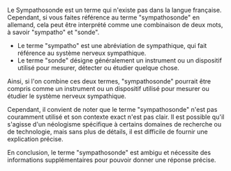 Le Sympathosonde est un terme qui n'existe pas dans la langue française. Cependant, si vous faites référence au terme "sympathosonde" en allemand, cela peut être interprété comme une combinaison de deux mots, à savoir "sympatho" et "sonde". 

- Le terme "sympatho" est une abréviation de sympathique, qui fait référence au système nerveux sympathique.
- Le terme "sonde" désigne généralement un instrument ou un dispositif utilisé pour mesurer, détecter ou étudier quelque chose.

Ainsi, si l'on combine ces deux termes, "sympathosonde" pourrait être compris comme un instrument ou un dispositif utilisé pour mesurer ou étudier le système nerveux sympathique.

Cependant, il convient de noter que le terme "sympathosonde" n'est pas couramment utilisé et son contexte exact n'est pas clair. Il est possible qu'il s'agisse d'un néologisme spécifique à certains domaines de recherche ou de technologie, mais sans plus de détails, il est difficile de fournir une explication précise.

En conclusion, le terme "sympathosonde" est ambigu et nécessite des informations supplémentaires pour pouvoir donner une réponse précise.